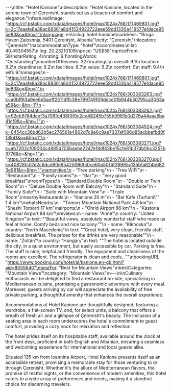 ---\ntitle: "Hotel Kanione"\ndescription: "Hotel Kanione, located in the serene town of Çerenisht, stands out as a beacon of comfort and elegance."\nfeaturedImage: "https://cf.bstatic.com/xdata/images/hotel/max1024x768/171469801.jpg?k=2c17eaafe8a38ac88361a8d41524923722eee59dd1330a419577e1dace955e83&o=&hp=1"\nlanguage: en\nslug: hotel-kanione\naddress: "Rruga Hysen Zaloshnja, 5401 Çerenisht, Albania"\ncity: "Çerenisht"\nlocation: "Çerenisht"\naccommodationType: "hotel"\ncoordinates:\n  lat: 40.49304557\n  lng: 20.23210108\nprice: "US$58"\npriceFrom: 58\nstarRating: 4\nrating: 9.1\nratingWords: "Outstanding"\nnumberOfReviews: 327\nratings:\n  overall: 9.1\n  location: 9.2\n  cleanliness: 9.2\n  facilities: 8.7\n  value: 9.2\n  comfort: 9\n  staff: 9.4\n  wifi: 9.1\nimages:\n  - "https://cf.bstatic.com/xdata/images/hotel/max1024x768/171469801.jpg?k=2c17eaafe8a38ac88361a8d41524923722eee59dd1330a419577e1dace955e83&o=&hp=1"\n  - "https://cf.bstatic.com/xdata/images/hotel/max1024x768/303083263.jpg?k=a0bff63a9ee6d5ae1f2511dffc38e789749f09ddce01b944b50795ca3063aa59&o=&hp=1"\n  - "https://cf.bstatic.com/xdata/images/hotel/max1024x768/303083262.jpg?k=92eb9784dcef3a706fd438f0f0c2ce48245b755b0981b0d276a44aaa5ba41cf8&o=&hp=1"\n  - "https://cf.bstatic.com/xdata/images/hotel/max1024x768/303084524.jpg?k=6454cc36bd62b5ec276561a4862d7c9e6c9ae7337af086d85acbbefbd0f13841&o=&hp=1"\n  - "https://cf.bstatic.com/xdata/images/hotel/max1024x768/303083271.jpg?k=ab7202cf09004cd885d705baebe2247e18df43be15cfe81b37db0bc3257b9776&o=&hp=1"\n  - "https://cf.bstatic.com/xdata/images/hotel/max1024x768/303083270.jpg?k=40828fc07e2c6dcd90e95425f96950ce60a5014f39985c135b1a824b6823e981&o=&hp=1"\namenities:\n  - "Free parking"\n  - "Free WiFi"\n  - "Restaurant"\n  - "Family rooms"\n  - "Bar"\n  - "Very good breakfast"\nroomTypes:\n  - "Standard Double Room"\n  - "Double or Twin Room"\n  - "Deluxe Double Room with Balcony"\n  - "Standard Suite"\n  - "Family Suite"\n  - "Suite with Mountain View"\n  - "Triple Room"\nnearbyRestaurants:\n  - "Kanione 20 m"\n  - "Bar Kafe \Turhani\\"\" 1.4 km"\nwhatsNearby:\n  - "Tomorr Mountain National Park 4.8 km"\n  - "Sheshi Tomorri 17 km"\nairports:\n  - "Ohrid Airport 86 km"\n  - "Kastoria National Airport 88 km"\nreviews:\n  - name: "Anne"\n    country: "United Kingdom"\n    text: "“Beautiful views, absolutely wonderful staff who made us feel at home.
Comfy beds and nice balcony.”"\n  - name: "Klimoska"\n    country: "North Macedonia"\n    text: "“Great hotel, very clean, friendly staff, delicious breakfast. The prices for the drinks are very reasonable”"\n  - name: "Zoltán"\n    country: "Hungary"\n    text: "“The hotel is located outside the city, in a quiet environment, but easily accessible by car. Parking is free. The staff is nice, helpful and friendly. The equipment and cleanliness of the rooms are excellent. The refrigerator is clean and cools...”"\nbookingURL: "https://www.booking.com/hotel/al/kanione.en-gb.html?aid=8035640"\nbestFor: "Best for Mountain Views"\nbestCategories: "Mountain Views"\ncategory: "Mountain Views"\n---\n\nCulinary enthusiasts will be delighted to find a restaurant on-site, specializing in Mediterranean cuisine, promising a gastronomic adventure with every meal. Moreover, guests arriving by car will appreciate the availability of free private parking, a thoughtful amenity that enhances the overall experience.

Accommodations at Hotel Kanione are thoughtfully designed, featuring a wardrobe, a flat-screen TV, and, for select units, a balcony that offers a breath of fresh air and a glimpse of Çerenisht's beauty. The inclusion of a seating area in each room underscores the hotel's commitment to guest comfort, providing a cozy nook for relaxation and reflection.

The hotel prides itself on its hospitable staff, available around the clock at the front desk, proficient in both English and Albanian, ensuring a seamless and welcoming experience for international and local guests alike.

Situated 135 km from Ioannina Airport, Hotel Kanione presents itself as an accessible retreat, promising a memorable stay for those venturing to or through Çerenisht. Whether it's the allure of Mediterranean flavors, the promise of restful nights, or the convenience of modern amenities, this hotel caters to a wide array of preferences and needs, making it a standout choice for discerning travelers.
